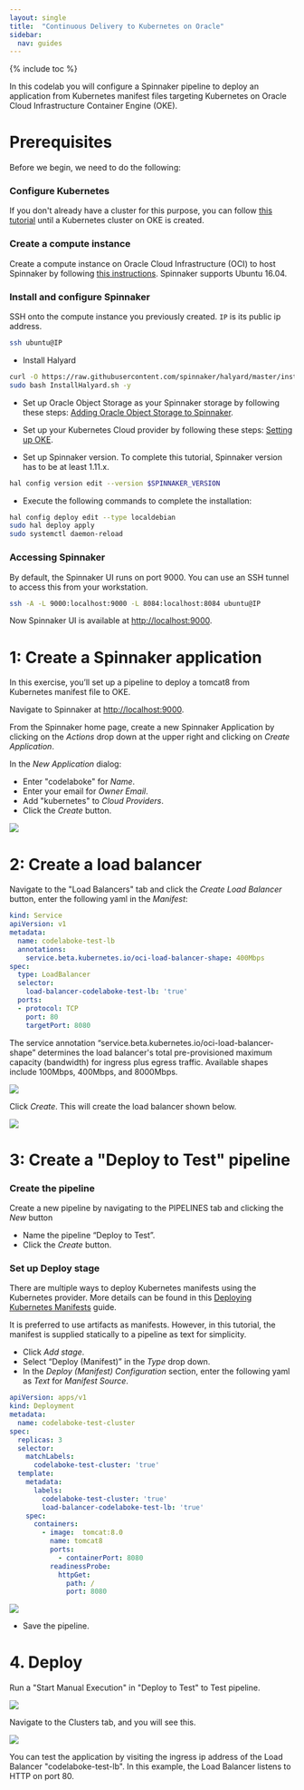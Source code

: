 ```yaml
---
layout: single
title:  "Continuous Delivery to Kubernetes on Oracle"
sidebar:
  nav: guides
---
```


{% include toc %}

In this codelab you will configure a Spinnaker pipeline to deploy an application from Kubernetes manifest files targeting Kubernetes on Oracle Cloud Infrastructure Container Engine (OKE).

# Prerequisites

Before we begin, we need to do the following:

### Configure Kubernetes

If you don't already have a cluster for this purpose, you can follow [this tutorial](https://www.oracle.com/webfolder/technetwork/tutorials/obe/oci/oke-full/index.html) until a Kubernetes cluster on OKE is created.

### Create a compute instance

Create a compute instance on Oracle Cloud Infrastructure (OCI) to host Spinnaker by following [this instructions](https://docs.cloud.oracle.com/iaas/Content/Compute/Tasks/launchinginstance.htm).  Spinnaker supports Ubuntu 16.04.

### Install and configure Spinnaker

SSH onto the compute instance you previously created.  `IP` is its public ip address.

```bash
ssh ubuntu@IP
```

* Install Halyard

```bash
curl -O https://raw.githubusercontent.com/spinnaker/halyard/master/install/debian/InstallHalyard.sh
sudo bash InstallHalyard.sh -y
```

* Set up Oracle Object Storage as your Spinnaker storage by following these steps: [Adding Oracle Object Storage to Spinnaker](/setup/install/storage/oracle/).

* Set up your Kubernetes Cloud provider by following these steps: [Setting up OKE](/setup/install/providers/kubernetes-v2/oke/).

* Set up Spinnaker version.  To complete this tutorial, Spinnaker version has to be at least 1.11.x.

```bash
hal config version edit --version $SPINNAKER_VERSION
```

* Execute the following commands to complete the installation:

```bash
hal config deploy edit --type localdebian 
sudo hal deploy apply
sudo systemctl daemon-reload
```

### Accessing Spinnaker

By default, the Spinnaker UI runs on port 9000. You can use an SSH tunnel to access this from your workstation.

```bash
ssh -A -L 9000:localhost:9000 -L 8084:localhost:8084 ubuntu@IP
```

Now Spinnaker UI is available at [http://localhost:9000](http://localhost:9000).

# 1: Create a Spinnaker application

In this exercise, you’ll set up a pipeline to deploy a tomcat8 from Kubernetes manifest file to OKE. 

Navigate to Spinnaker at [http://localhost:9000](http://localhost:9000).

From the Spinnaker home page, create a new Spinnaker Application by clicking on the *Actions* drop down at the upper right and clicking on *Create Application*.

In the *New Application* dialog:

* Enter "codelaboke" for *Name*.
* Enter your email for *Owner Email*.
* Add "kubernetes" to *Cloud Providers*.
* Click the *Create* button.

![](create-app.png)

# 2: Create a load balancer

Navigate to the "Load Balancers" tab and click the *Create Load Balancer* button, enter the following yaml in the *Manifest*:

```yaml
kind: Service
apiVersion: v1
metadata:
  name: codelaboke-test-lb
  annotations:
    service.beta.kubernetes.io/oci-load-balancer-shape: 400Mbps
spec:
  type: LoadBalancer
  selector:
    load-balancer-codelaboke-test-lb: 'true'
  ports:
  - protocol: TCP
    port: 80
    targetPort: 8080
```
The service annotation “service.beta.kubernetes.io/oci-load-balancer-shape” determines the load balancer's total pre-provisioned maximum capacity (bandwidth) for ingress plus egress traffic. Available shapes include 100Mbps, 400Mbps, and 8000Mbps.

![](create-lb.png)

Click *Create*. This will create the load balancer shown below.

![](lb.png)


# 3: Create a "Deploy to Test" pipeline

### Create the pipeline

Create a new pipeline by navigating to the PIPELINES tab and clicking the *New* button

* Name the pipeline “Deploy to Test”.
* Click the *Create* button. 

### Set up Deploy stage

There are multiple ways to deploy Kubernetes manifests using the Kubernetes provider.  More details can be found in this [Deploying Kubernetes Manifests](/docs/v1/guides/user/kubernetes-v2/deploy-manifest/) guide.

It is preferred to use artifacts as manifests.  However, in this tutorial, the manifest is supplied statically to a pipeline as text for simplicity.

* Click *Add stage*.
* Select “Deploy (Manifest)” in the *Type* drop down.
* In the *Deploy (Manifest) Configuration* section, enter the following yaml as *Text* for *Manifest Source*.

```yaml
apiVersion: apps/v1
kind: Deployment
metadata:
  name: codelaboke-test-cluster
spec:
  replicas: 3
  selector:
    matchLabels:
      codelaboke-test-cluster: 'true'
  template:
    metadata:
      labels:
        codelaboke-test-cluster: 'true'
        load-balancer-codelaboke-test-lb: 'true'
    spec:
      containers:
        - image:  tomcat:8.0
          name: tomcat8
          ports:
            - containerPort: 8080
          readinessProbe:
            httpGet:
              path: /
              port: 8080
```

![](deploy.png)

* Save the pipeline.

# 4. Deploy

Run a "Start Manual Execution" in "Deploy to Test" to Test pipeline.

![](deployed.png)

Navigate to the Clusters tab, and you will see this.

![](clusters.png)

You can test the application by visiting the ingress ip address of the Load Balancer "codelaboke-test-lb".  In this example, the Load Balancer listens to HTTP on port 80.
